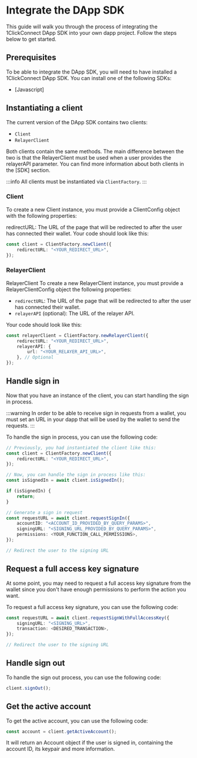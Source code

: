 # Integrate the DApp SDK

This guide will walk you through the process of integrating the 1ClickConnect DApp SDK into your own dapp project. Follow the steps below to get started.

## Prerequisites

To be able to integrate the DApp SDK, you will need to have installed a 1ClickConnect DApp SDK. You can install one of the following SDKs:

- [Javascript]

## Instantiating a client

The current version of the DApp SDK contains two clients:

- `Client`
- `RelayerClient`

Both clients contain the same methods. The main difference between the two is that the RelayerClient must be used when a user provides the relayerAPI parameter. You can find more information about both clients in the [SDK] section.

:::info
All clients must be instantiated via `ClientFactory`.
:::

### Client

To create a new Client instance, you must provide a ClientConfig object with the following properties:

redirectURL: The URL of the page that will be redirected to after the user has connected their wallet.
Your code should look like this:

```typescript
const client = ClientFactory.newClient({
    redirectURL: "<YOUR_REDIRECT_URL>",
});
```

### RelayerClient

RelayerClient
To create a new RelayerClient instance, you must provide a RelayerClientConfig object the following properties:

- `redirectURL`: The URL of the page that will be redirected to after the user has connected their wallet.
- `relayerAPI` (optional): The URL of the relayer API.

Your code should look like this:

```typescript
const relayerClient = ClientFactory.newRelayerClient({
    redirectURL: "<YOUR_REDIRECT_URL>",
    relayerAPI: {
        url: "<YOUR_RELAYER_API_URL>",
    }, // Optional
});
```

## Handle sign in

Now that you have an instance of the client, you can start handling the sign in process.

:::warning
In order to be able to receive sign in requests from a wallet, you must set an URL in your dapp that will be used by the wallet to send the requests.
:::

To handle the sign in process, you can use the following code:

```typescript
// Previously, you had instantiated the client like this:
const client = ClientFactory.newClient({
    redirectURL: "<YOUR_REDIRECT_URL>",
});

// Now, you can handle the sign in process like this:
const isSignedIn = await client.isSignedIn();

if (isSignedIn) {
    return;
}

// Generate a sign in request
const requestURL = await client.requestSignIn({
    accountID: "<ACCOUNT_ID_PROVIDED_BY_QUERY_PARAMS>",
    signingURL: "<SIGNING_URL_PROVIDED_BY_QUERY_PARAMS>",
    permissions: <YOUR_FUNCTION_CALL_PERMISSIONS>,
});

// Redirect the user to the signing URL
```

## Request a full access key signature

At some point, you may need to request a full access key signature from the wallet since you don't have enough permissions to perform the action you want.

To request a full access key signature, you can use the following code:

```typescript
const requestURL = await client.requestSignWithFullAccessKey({
    signingURL: "<SIGNING_URL>",
    transaction: <DESIRED_TRANSACTION>,
});

// Redirect the user to the signing URL
```

## Handle sign out

To handle the sign out process, you can use the following code:

```typescript
client.signOut();
```

## Get the active account

To get the active account, you can use the following code:

```typescript
const account = client.getActiveAccount();
```

It will return an Account object if the user is signed in, containing the account ID, its keypair and more information.
